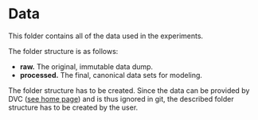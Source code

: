 # Data

This folder contains all of the data used in the experiments.

The folder structure is as follows:

- **raw.** The original, immutable data dump.
- **processed.** The final, canonical data sets for modeling.

The folder structure has to be created. Since the data can be provided by
DVC ([see home page](../README.md)) and is thus ignored in git, the described
folder structure has to be created by the user.
